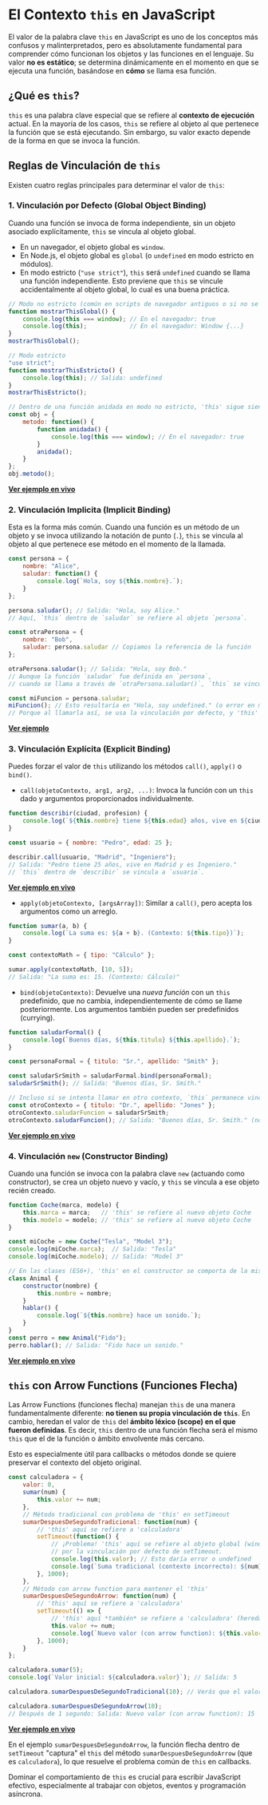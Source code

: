 # El Contexto `this` en JavaScript

El valor de la palabra clave `this` en JavaScript es uno de los conceptos más confusos y malinterpretados, pero es absolutamente fundamental para comprender cómo funcionan los objetos y las funciones en el lenguaje. Su valor **no es estático**; se determina dinámicamente en el momento en que se ejecuta una función, basándose en **cómo** se llama esa función.

## ¿Qué es `this`?

`this` es una palabra clave especial que se refiere al **contexto de ejecución** actual. En la mayoría de los casos, `this` se refiere al objeto al que pertenece la función que se está ejecutando. Sin embargo, su valor exacto depende de la forma en que se invoca la función.

## Reglas de Vinculación de `this`

Existen cuatro reglas principales para determinar el valor de `this`:

### 1. Vinculación por Defecto (Global Object Binding)

Cuando una función se invoca de forma independiente, sin un objeto asociado explícitamente, `this` se vincula al objeto global.

* En un navegador, el objeto global es `window`.
* En Node.js, el objeto global es `global` (o `undefined` en modo estricto en módulos).
* En modo estricto (`"use strict"`), `this` será `undefined` cuando se llama una función independiente. Esto previene que `this` se vincule accidentalmente al objeto global, lo cual es una buena práctica.

```javascript
// Modo no estricto (común en scripts de navegador antiguos o si no se usa "use strict")
function mostrarThisGlobal() {
    console.log(this === window); // En el navegador: true
    console.log(this);            // En el navegador: Window {...}
}
mostrarThisGlobal();

// Modo estricto
"use strict";
function mostrarThisEstricto() {
    console.log(this); // Salida: undefined
}
mostrarThisEstricto();

// Dentro de una función anidada en modo no estricto, 'this' sigue siendo global
const obj = {
    metodo: function() {
        function anidada() {
            console.log(this === window); // En el navegador: true
        }
        anidada();
    }
};
obj.metodo();
```

**[Ver ejemplo en vivo](https://playcode.io/2454911)**

### 2. Vinculación Implicita (Implicit Binding)

Esta es la forma más común. Cuando una función es un método de un objeto y se invoca utilizando la notación de punto (`.`), `this` se vincula al objeto al que pertenece ese método en el momento de la llamada.

```javascript
const persona = {
    nombre: "Alice",
    saludar: function() {
        console.log(`Hola, soy ${this.nombre}.`);
    }
};

persona.saludar(); // Salida: "Hola, soy Alice."
// Aquí, `this` dentro de `saludar` se refiere al objeto `persona`.

const otraPersona = {
    nombre: "Bob",
    saludar: persona.saludar // Copiamos la referencia de la función
};

otraPersona.saludar(); // Salida: "Hola, soy Bob."
// Aunque la función `saludar` fue definida en `persona`,
// cuando se llama a través de `otraPersona.saludar()`, `this` se vincula a `otraPersona`.

const miFuncion = persona.saludar;
miFuncion(); // Esto resultaría en "Hola, soy undefined." (o error en modo estricto)
// Porque al llamarla así, se usa la vinculación por defecto, y 'this' sería el objeto global (o undefined).
```

**[Ver ejemplo](https://playcode.io/2454915)**

### 3. Vinculación Explícita (Explicit Binding)

Puedes forzar el valor de `this` utilizando los métodos `call()`, `apply()` o `bind()`.

- `call(objetoContexto, arg1, arg2, ...)`: Invoca la función con un `this` dado y argumentos proporcionados individualmente.

```javascript
function describir(ciudad, profesion) {
    console.log(`${this.nombre} tiene ${this.edad} años, vive en ${ciudad} y es ${profesion}.`);
}

const usuario = { nombre: "Pedro", edad: 25 };

describir.call(usuario, "Madrid", "Ingeniero");
// Salida: "Pedro tiene 25 años, vive en Madrid y es Ingeniero."
// `this` dentro de `describir` se vincula a `usuario`.
```

**[Ver ejemplo en vivo](https://playcode.io/2454920)**

- `apply(objetoContexto, [argsArray])`: Similar a `call()`, pero acepta los argumentos como un arreglo.

```javascript
function sumar(a, b) {
    console.log(`La suma es: ${a + b}. (Contexto: ${this.tipo})`);
}

const contextoMath = { tipo: "Cálculo" };

sumar.apply(contextoMath, [10, 5]);
// Salida: "La suma es: 15. (Contexto: Cálculo)"
```

- `bind(objetoContexto)`: Devuelve una _nueva función_ con un `this` predefinido, que no cambia, independientemente de cómo se llame posteriormente. Los argumentos también pueden ser predefinidos (currying).

```javascript
function saludarFormal() {
    console.log(`Buenos días, ${this.titulo} ${this.apellido}.`);
}

const personaFormal = { titulo: "Sr.", apellido: "Smith" };

const saludarSrSmith = saludarFormal.bind(personaFormal);
saludarSrSmith(); // Salida: "Buenos días, Sr. Smith."

// Incluso si se intenta llamar en otro contexto, `this` permanece vinculado a `personaFormal`
const otroContexto = { titulo: "Dr.", apellido: "Jones" };
otroContexto.saludarFuncion = saludarSrSmith;
otroContexto.saludarFuncion(); // Salida: "Buenos días, Sr. Smith." (no Dr. Jones)
```

**[Ver ejemplo en vivo](https://playcode.io/2454924)**

### 4. Vinculación `new` (Constructor Binding)

Cuando una función se invoca con la palabra clave `new` (actuando como constructor), se crea un objeto nuevo y vacío, y `this` se vincula a ese objeto recién creado.

```javascript
function Coche(marca, modelo) {
    this.marca = marca;   // 'this' se refiere al nuevo objeto Coche
    this.modelo = modelo; // 'this' se refiere al nuevo objeto Coche
}

const miCoche = new Coche("Tesla", "Model 3");
console.log(miCoche.marca);  // Salida: "Tesla"
console.log(miCoche.modelo); // Salida: "Model 3"

// En las clases (ES6+), 'this' en el constructor se comporta de la misma manera:
class Animal {
    constructor(nombre) {
        this.nombre = nombre;
    }
    hablar() {
        console.log(`${this.nombre} hace un sonido.`);
    }
}
const perro = new Animal("Fido");
perro.hablar(); // Salida: "Fido hace un sonido."
```

**[Ver ejemplo en vivo](https://playcode.io/2454926)**

## `this` con Arrow Functions (Funciones Flecha)

Las Arrow Functions (funciones flecha) manejan `this` de una manera fundamentalmente diferente: **no tienen su propia vinculación de `this`**. En cambio, heredan el valor de `this` del **ámbito léxico (scope) en el que fueron definidas**. Es decir, `this` dentro de una función flecha será el mismo `this` que el de la función o ámbito envolvente más cercano.

Esto es especialmente útil para callbacks o métodos donde se quiere preservar el contexto del objeto original.

```javascript
const calculadora = {
    valor: 0,
    sumar(num) {
        this.valor += num;
    },
    // Método tradicional con problema de 'this' en setTimeout
    sumarDespuesDeSegundoTradicional: function(num) {
        // 'this' aquí se refiere a 'calculadora'
        setTimeout(function() {
            // ¡Problema! 'this' aquí se refiere al objeto global (window) o undefined en modo estricto
            // por la vinculación por defecto de setTimeout.
            console.log(this.valor); // Esto daría error o undefined
            console.log(`Suma tradicional (contexto incorrecto): ${num}`);
        }, 1000);
    },
    // Método con arrow function para mantener el 'this'
    sumarDespuesDeSegundoArrow: function(num) {
        // 'this' aquí se refiere a 'calculadora'
        setTimeout(() => {
            // 'this' aquí *también* se refiere a 'calculadora' (hereda del ámbito padre)
            this.valor += num;
            console.log(`Nuevo valor (con arrow function): ${this.valor}`);
        }, 1000);
    }
};

calculadora.sumar(5);
console.log(`Valor inicial: ${calculadora.valor}`); // Salida: 5

calculadora.sumarDespuesDeSegundoTradicional(10); // Verás que el valor de calculadora.valor no cambia

calculadora.sumarDespuesDeSegundoArrow(10);
// Después de 1 segundo: Salida: Nuevo valor (con arrow function): 15
```

**[Ver ejemplo en vivo](https://playcode.io/2454931)**

En el ejemplo `sumarDespuesDeSegundoArrow`, la función flecha dentro de `setTimeout` "captura" el `this` del método `sumarDespuesDeSegundoArrow` (que es `calculadora`), lo que resuelve el problema común de `this` en callbacks.

Dominar el comportamiento de `this` es crucial para escribir JavaScript efectivo, especialmente al trabajar con objetos, eventos y programación asíncrona.